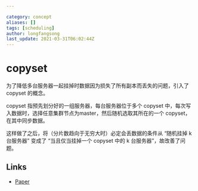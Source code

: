 ```yaml
---

category: concept
aliases: []
tags: [scheduling]
author: longfangsong
last_update: 2021-03-31T06:02:44Z
---
```


# copyset

为了降低多台服务器一起挂掉时数据因为损失了所有副本而丢失的问题，引入了 copyset 的概念。

copyset 指预先划分好的一组服务器，每台服务器位于多个 copyset 中，每次写入数据时，选择任意集群节点为master，然后随机选取其所在的一个 copyset，在其中同步数据。

这样做了之后，将（分片数趋向于无穷大时）必定会丢数据的条件从 “随机挂掉 k 台服务器” 变成了 “当且仅当挂掉一个 copyset 中的 k 台服务器”，故改善了问题。

## Links

- [Paper](https://www.usenix.org/system/files/conference/atc13/atc13-cidon.pdf)
